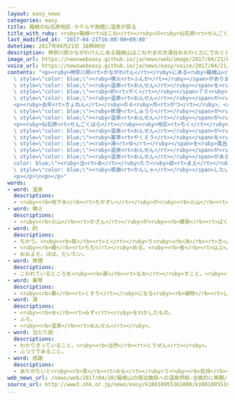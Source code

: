 ```yaml
---
layout: easy_news
categories: easy
title: 箱根の仙石原地区-ホテルや旅館に温泉が戻る
title_with_ruby: <ruby>箱根<rt>はこね</rt></ruby>の<ruby>仙石原<rt>せんごくはら</rt></ruby><ruby>地区<rt>ちく</rt></ruby>　ホテルや<ruby>旅館<rt>りょかん</rt></ruby>に<ruby>温泉<rt>おんせん</rt></ruby>が<ruby>戻<rt>もど</rt></ruby>る
last_modified_at: '2017-04-21T16:00:00+09:00'
datetime: 2017年04月21日 16時00分
description: 神奈川県かながわけんにある箱根山はこねやまの大涌谷おおわくだにでおととし、とても小ちいさな噴火ふんかがありました。
image_url: https://newswebeasy.github.io/ja/news/web/image/2017/04/21/k10010955161000.jpg
voice_url: https://newswebeasy.github.io/ja/news/easy/voice/2017/04/21/k10010955161000.mp3
contents: "<p><ruby>神奈川県<rt>かながわけん</rt></ruby>にある<ruby>箱根山<rt>はこねやま</rt></ruby>の<ruby>大涌谷<rt>おおわくだに</rt></ruby>でおととし、とても<ruby>小<rt>ちい</rt></ruby>さな<span\
  \ style=\"color: blue;\"><ruby>噴火<rt>ふんか</rt></ruby></span>がありました。<ruby>大涌谷<rt>おおわくだに</rt></ruby>から<ruby>仙石原<rt>せんごくはら</rt></ruby><ruby>地区<rt>ちく</rt></ruby>にあるホテルや<ruby>旅館<rt>りょかん</rt></ruby>などに<span\
  \ style=\"color: blue;\"><ruby>温泉<rt>おんせん</rt></ruby></span>を<ruby>送<rt>おく</rt></ruby>る<ruby>機械<rt>きかい</rt></ruby>が<ruby>壊<rt>こわ</rt></ruby>れて、<span\
  \ style=\"color: blue;\"><ruby>約<rt>やく</rt></ruby></span>７０<ruby>軒<rt>けん</rt></ruby>のホテルなどに<span\
  \ style=\"color: blue;\"><ruby>温泉<rt>おんせん</rt></ruby></span>が<ruby>来<rt>こ</rt></ruby>なくなりました。</p>\n\
  <p><ruby>去年<rt>きょねん</rt></ruby>の４<ruby>月<rt>がつ</rt></ruby>、<ruby>大涌谷<rt>おおわくだに</rt></ruby>に<ruby>人<rt>ひと</rt></ruby>が<ruby>入<rt>はい</rt></ruby>ることができるようになって、<ruby>機械<rt>きかい</rt></ruby>などの<span\
  \ style=\"color: blue;\"><ruby>修理<rt>しゅうり</rt></ruby></span>が<ruby>始<rt>はじ</rt></ruby>まりました。そして<ruby>２０日<rt>はつか</rt></ruby>、ほとんどのホテルなどに<span\
  \ style=\"color: blue;\"><ruby>温泉<rt>おんせん</rt></ruby></span>が<ruby>来<rt>く</rt></ruby>るようになりました。</p>\n\
  <p><ruby>仙石原<rt>せんごくはら</rt></ruby><ruby>地区<rt>ちく</rt></ruby>にある「<ruby>伊藤<rt>いとう</rt></ruby><ruby>山荘<rt>さんそう</rt></ruby>」は<span\
  \ style=\"color: blue;\"><ruby>温泉<rt>おんせん</rt></ruby></span>が<ruby>出<rt>で</rt></ruby>ない<ruby>間<rt>あいだ</rt></ruby>、<ruby>水道<rt>すいどう</rt></ruby>の<ruby>水<rt>みず</rt></ruby>を<ruby>沸<rt>わ</rt></ruby>かして<span\
  \ style=\"color: blue;\"><ruby>薬草<rt>やくそう</rt></ruby></span>を<ruby>入<rt>い</rt></ruby>れたお<span\
  \ style=\"color: blue;\"><ruby>湯<rt>ゆ</rt></ruby></span>を<ruby>風呂<rt>ふろ</rt></ruby>に<ruby>使<rt>つか</rt></ruby>っていました。この<ruby>旅館<rt>りょかん</rt></ruby>の<ruby>人<rt>ひと</rt></ruby>は<ruby>客<rt>きゃく</rt></ruby>に<ruby>電話<rt>でんわ</rt></ruby>をして、<span\
  \ style=\"color: blue;\"><ruby>温泉<rt>おんせん</rt></ruby></span>が<ruby>戻<rt>もど</rt></ruby>ったことを<ruby>知<rt>し</rt></ruby>らせていました。そして、「<ruby>前<rt>まえ</rt></ruby>は<span\
  \ style=\"color: blue;\"><ruby>温泉<rt>おんせん</rt></ruby></span>があることが<span style=\"\
  color: blue;\"><ruby>当<rt>あ</rt></ruby>たり<ruby>前<rt>まえ</rt></ruby></span>だと<ruby>思<rt>おも</rt></ruby>っていましたが、<ruby>今<rt>いま</rt></ruby>は<span\
  \ style=\"color: blue;\"><ruby>感謝<rt>かんしゃ</rt></ruby></span>したい<ruby>気持<rt>きも</rt></ruby>ちです」と<ruby>話<rt>はな</rt></ruby>していました。</p>\n\
  <p></p>\n<p></p>"
words:
- word: 温泉
  descriptions:
  - <ruby><rb>地下水</rb><rt>ちかすい</rt></ruby>が<ruby><rb>火山</rb><rt>かざん</rt></ruby>などの<ruby><rb>熱</rb><rt>ねつ</rt></ruby>で<ruby><rb>温</rb><rt>あたた</rt></ruby>められて、<ruby><rb>地下</rb><rt>ちか</rt></ruby>からわき<ruby><rb>出</rb><rt>だ</rt></ruby>す<ruby><rb>湯</rb><rt>ゆ</rt></ruby>。いろいろな<ruby><rb>成分</rb><rt>せいぶん</rt></ruby>がとけていて<ruby><rb>病気</rb><rt>びょうき</rt></ruby>に<ruby><rb>効</rb><rt>き</rt></ruby>く。また、その<ruby><rb>湯</rb><rt>ゆ</rt></ruby>の<ruby><rb>出</rb><rt>で</rt></ruby>る<ruby><rb>場所</rb><rt>ばしょ</rt></ruby>。
- word: 噴火
  descriptions:
  - <ruby><rb>火山</rb><rt>かざん</rt></ruby>が<ruby><rb>爆発</rb><rt>ばくはつ</rt></ruby>して、とけた<ruby><rb>溶岩</rb><rt>ようがん</rt></ruby>や、<ruby><rb>火山灰</rb><rt>かざんばい</rt></ruby>・<ruby><rb>水蒸気</rb><rt>すいじょうき</rt></ruby>・ガスをふき<ruby><rb>出</rb><rt>だ</rt></ruby>すこと。
- word: 約
  descriptions:
  - ちかう。<ruby><rb>取</rb><rt>と</rt></ruby>り<ruby><rb>決</rb><rt>き</rt></ruby>める。
  - <ruby><rb>縮</rb><rt>ちぢ</rt></ruby>める。<ruby><rb>省</rb><rt>はぶ</rt></ruby>く。<ruby><rb>簡単</rb><rt>かんたん</rt></ruby>にする。
  - おおよそ。ほぼ。だいたい。
- word: 修理
  descriptions:
  - こわれているところを<ruby><rb>直</rb><rt>なお</rt></ruby>すこと。<ruby><rb>修繕</rb><rt>しゅうぜん</rt></ruby>。
- word: 薬草
  descriptions:
  - <ruby><rb>薬</rb><rt>くすり</rt></ruby>になる<ruby><rb>植物</rb><rt>しょくぶつ</rt></ruby>。センブリ・ゲンノショウコなど。
- word: 湯
  descriptions:
  - <ruby><rb>水</rb><rt>みず</rt></ruby>をわかしたもの。
  - ふろ。
  - <ruby><rb>温泉</rb><rt>おんせん</rt></ruby>。
- word: 当たり前
  descriptions:
  - わかりきっていること。<ruby><rb>当然</rb><rt>とうぜん</rt></ruby>。
  - ふつうであること。
- word: 感謝
  descriptions:
  - ありがたいと<ruby><rb>思</rb><rt>おも</rt></ruby>う<ruby><rb>気持</rb><rt>きも</rt></ruby>ち。また、その<ruby><rb>気持</rb><rt>きも</rt></ruby>ちを<ruby><rb>表</rb><rt>あらわ</rt></ruby>すこと。
web_news_url: /news/web/2017/04/20/箱根山の宿泊施設への温泉供給-全面的に再開/
source_url: http://www3.nhk.or.jp/news/easy/k10010955161000/k10010955161000.html
...
```

